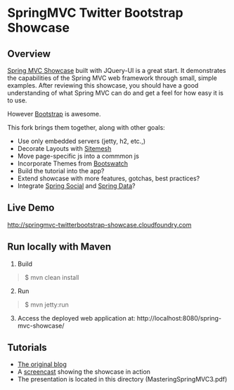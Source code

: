 # SpringMVC Twitter Bootstrap Showcase

## Overview
[Spring MVC Showcase](https://github.com/SpringSource/spring-mvc-showcase) built with JQuery-UI is a great start. It demonstrates the capabilities of the Spring MVC web framework through small, simple examples. After reviewing this showcase, you should have a good understanding of what Spring MVC can do and get a feel for how easy it is to use. 

 However [Bootstrap](http://twitter.github.com/bootstrap/) is awesome. 

 This fork brings them together, along with other goals:

- Use only embedded servers (jetty, h2, etc.,)
- Decorate Layouts with [Sitemesh](http://www.sitemesh.org/)
- Move page-specific js into a commmon js
- Incorporate Themes from [Bootswatch](http://bootswatch.com)
- Build the tutorial into the app?
- Extend showcase with more features, gotchas, best practices?     
- Integrate [Spring Social](http://www.springsource.org/spring-social) and [Spring Data](http://www.springsource.org/spring-data)?

## Live Demo
http://springmvc-twitterbootstrap-showcase.cloudfoundry.com

## Run locally with Maven
1. Build 
> $ mvn clean install
2. Run
> $ mvn jetty:run
3. Access the deployed web application at: http://localhost:8080/spring-mvc-showcase/

## Tutorials
- [The original blog](http://blog.springsource.com/2010/07/22/spring-mvc-3-showcase/)
- A [screencast](http://s3.springsource.org/MVC/mvc-showcase-screencast.mov) showing the showcase in action
- The presentation is located in this directory (MasteringSpringMVC3.pdf)

